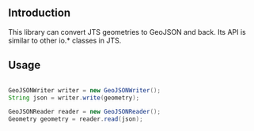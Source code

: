 ## Introduction

This library can convert JTS geometries to GeoJSON and back. Its API is similar to other io.* classes in JTS.

## Usage

```java

GeoJSONWriter writer = new GeoJSONWriter();
String json = writer.write(geometry);

GeoJSONReader reader = new GeoJSONReader();
Geometry geometry = reader.read(json);
